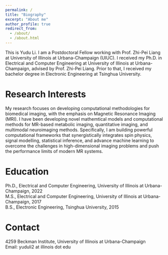 ```yaml
---
permalink: /
title: "Biography"
excerpt: "About me"
author_profile: true
redirect_from: 
  - /about/
  - /about.html
---
```


This is Yudu Li. I am a Postdoctoral Fellow working with Prof. Zhi-Pei Liang at University of Illinois at Urbana-Champaign (UIUC). I received my Ph.D. in Electrical and Computer Engineering at University of Illinois at Urbana-Champaign, advised by Prof. Zhi-Pei Liang. Prior to that, I received my bachelor degree in Electronic Engineering at Tsinghua University.

Research Interests
======
My research focuses on developing computational methodologies for biomedical imaging, with the emphasis on Magnetic Resonance Imaging (MRI). I have been developing novel mathemtical models and computational methods for MR-based metabolic imaging, quantitative imaging, and multimodal neuroimaging methods. Specifically, I am building powerful computational frameworks that synergistically integrates spin physics, signal modelling, statistical inference, and advance machine learning to overcome the challenges in high-dimensional imaging problems and push the performance limits of modern MR systems. 

Education
======
Ph.D., Electrical and Computer Engineering, University of Illinois at Urbana-Champaign, 2022  
M.S., Electrical and Computer Engineering, University of Illinois at Urbana-Champaign, 2017\
B.S., Electronic Engineering, Tsinghua University, 2015

Contact
======
4259 Beckman Institute, University of Illinois at Urbana-Champaign\
Email: yuduli2 at illinois dot edu
